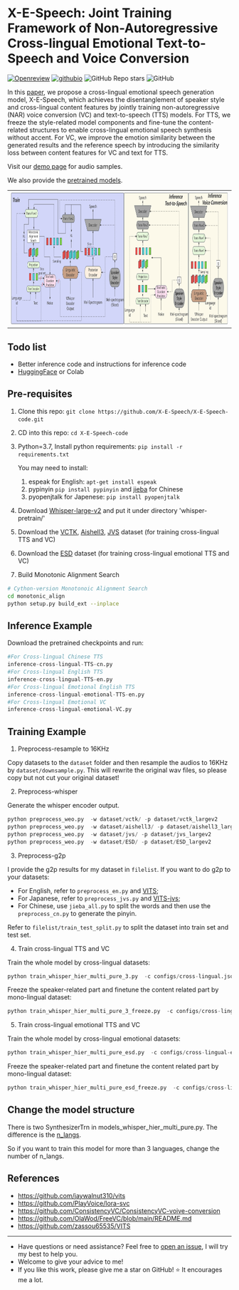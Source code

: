 # X-E-Speech: Joint Training Framework of Non-Autoregressive Cross-lingual Emotional Text-to-Speech and Voice Conversion


[![Openreview](https://img.shields.io/badge/Anonymous-preprint-<COLOR>.svg)](https://openreview.net/forum?id=J4fL6FDz36)
[![githubio](https://img.shields.io/static/v1?message=Audio%20Samples&logo=Github&labelColor=grey&color=blue&logoColor=white&label=%20&style=flat)](https://X-E-Speech.github.io/X-E-Speech-demopage)
![GitHub Repo stars](https://img.shields.io/github/stars/X-E-Speech/X-E-Speech-code)
![GitHub](https://img.shields.io/github/license/X-E-Speech/X-E-Speech-code)



In this [paper](https://openreview.net/forum?id=J4fL6FDz36), we propose a cross-lingual emotional speech generation model, X-E-Speech, which achieves the disentanglement of speaker style and cross-lingual content features by jointly training non-autoregressive (NAR) voice conversion (VC) and text-to-speech (TTS) models. For TTS, we freeze the style-related model components and fine-tune the content-related structures to enable cross-lingual emotional speech synthesis without accent. For VC, we improve the emotion similarity between the generated results and the reference speech by introducing the similarity loss between content features for VC and text for TTS.

Visit our [demo page](https://X-E-Speech.github.io/X-E-Speech-demopage) for audio samples.

We also provide the [pretrained models](https://drive.google.com/drive/folders/1PHzFyqkOa_7O4TVI6vypZa8MIpU7nIbT?usp=sharing).

<table style="width:100%">
  <tr>
    <td><img src="x-speech-biger.png"  height="300"></td>
  </tr>
</table>

## Todo list

- Better inference code and instructions for inference code
- [HuggingFace](https://huggingface.co/x-e-speech/x-e-speech) or Colab

## Pre-requisites

1. Clone this repo: `git clone https://github.com/X-E-Speech/X-E-Speech-code.git`

2. CD into this repo: `cd X-E-Speech-code`

3. Python=3.7, Install python requirements: `pip install -r requirements.txt`
   
   You may need to install:
   1. espeak for English: `apt-get install espeak`
   2. pypinyin `pip install pypinyin` and [jieba](https://github.com/fxsjy/jieba) for Chinese
   3. pyopenjtalk for Japenese: `pip install pyopenjtalk`

4. Download [Whisper-large-v2](https://openaipublic.azureedge.net/main/whisper/models/81f7c96c852ee8fc832187b0132e569d6c3065a3252ed18e56effd0b6a73e524/large-v2.pt) and put it under directory 'whisper-pretrain/'

5. Download the [VCTK](https://datashare.ed.ac.uk/handle/10283/3443), [Aishell3](https://www.openslr.org/93/), [JVS](https://sites.google.com/site/shinnosuketakamichi/research-topics/jvs_corpus) dataset (for training cross-lingual TTS and VC)

6. Download the [ESD](https://github.com/HLTSingapore/Emotional-Speech-Data) dataset (for training cross-lingual emotional TTS and VC)

7. Build Monotonic Alignment Search
```sh
# Cython-version Monotonoic Alignment Search
cd monotonic_align
python setup.py build_ext --inplace
```

## Inference Example

Download the pretrained checkpoints and run:

```python
#For Cross-lingual Chinese TTS
inference-cross-lingual-TTS-cn.py
#For Cross-lingual English TTS
inference-cross-lingual-TTS-en.py
#For Cross-lingual Emotional English TTS
inference-cross-lingual-emotional-TTS-en.py
#For Cross-lingual Emotional VC
inference-cross-lingual-emotional-VC.py

```

## Training Example

1. Preprocess-resample to 16KHz

Copy datasets to the `dataset` folder and then resample the audios to 16KHz by `dataset/downsample.py`.
This will rewrite the original wav files, so please copy but not cut your original dataset!


2. Preprocess-whisper

Generate the whisper encoder output.

```python
python preprocess_weo.py  -w dataset/vctk/ -p dataset/vctk_largev2
python preprocess_weo.py  -w dataset/aishell3/ -p dataset/aishell3_largev2
python preprocess_weo.py  -w dataset/jvs/ -p dataset/jvs_largev2
python preprocess_weo.py  -w dataset/ESD/ -p dataset/ESD_largev2
```

3. Preprocess-g2p

I provide the g2p results for my dataset in `filelist`. If you want to do g2p to your datasets:

- For English, refer to `preprocess_en.py` and [VITS](https://github.com/jaywalnut310/vits/blob/main/preprocess.py);
- For Japanese, refer to `preprocess_jvs.py` and [VITS-jvs](https://github.com/zassou65535/VITS);
- For Chinese, use `jieba_all.py` to split the words and then use the `preprocess_cn.py` to generate the pinyin.

Refer to `filelist/train_test_split.py` to split the dataset into train set and test set.

4. Train cross-lingual TTS and VC

Train the whole model by cross-lingual datasets:

```python
python train_whisper_hier_multi_pure_3.py  -c configs/cross-lingual.json -m cross-lingual-TTS
```

Freeze the speaker-related part and finetune the content related part by mono-lingual dataset:

```python
python train_whisper_hier_multi_pure_3_freeze.py  -c configs/cross-lingual-emotional-freezefinetune-en.json -m cross-lingual-TTS-en
```

5. Train cross-lingual emotional TTS and VC

Train the whole model by cross-lingual emotional datasets:

```python
python train_whisper_hier_multi_pure_esd.py  -c configs/cross-lingual-emotional.json -m cross-lingual-emotional-TTS
```

Freeze the speaker-related part and finetune the content related part by mono-lingual dataset:

```python
python train_whisper_hier_multi_pure_esd_freeze.py  -c configs/cross-lingual-emotional-freezefinetune-en.json -m cross-lingual-emotional-TTS-en
```

## Change the model structure

There is two SynthesizerTrn in models_whisper_hier_multi_pure.py. The difference is the [n_langs](https://github.com/X-E-Speech/X-E-Speech-code/blob/9d2a3b0132a066f26aaa16fce3b126542688401a/models_whisper_hier_multi_pure.py#L869).

So if you want to train this model for more than 3 languages, change the number of n_langs.


## References

- https://github.com/jaywalnut310/vits
- https://github.com/PlayVoice/lora-svc
- https://github.com/ConsistencyVC/ConsistencyVC-voive-conversion
- https://github.com/OlaWod/FreeVC/blob/main/README.md
- https://github.com/zassou65535/VITS

---

- Have questions or need assistance? Feel free to [open an issue](https://github.com/X-E-Speech/X-E-Speech-code/issues/new), I will try my best to help you. 
- Welcome to give your advice to me!
- If you like this work, please give me a star on GitHub! ⭐️ It encourages me a lot.
